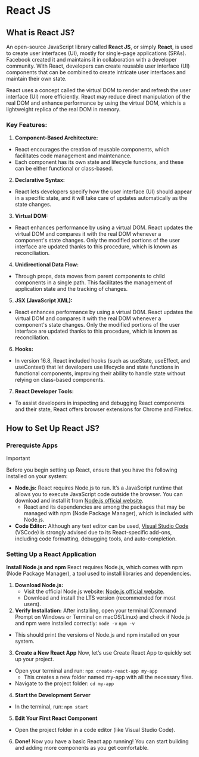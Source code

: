# React JS  

## What is React JS? 
An open-source JavaScript library called **React JS**, or simply **React**, is used to create user interfaces (UI), mostly for single-page applications (SPAs). Facebook created it and maintains it in collaboration with a developer community. With React, developers can create reusable user interface (UI) components that can be combined to create intricate user interfaces and maintain their own state.

React uses a concept called the virtual DOM to render and refresh the user interface (UI) more efficiently. React may reduce direct manipulation of the real DOM and enhance performance by using the virtual DOM, which is a lightweight replica of the real DOM in memory.

### Key Features: 
1. **Component-Based Architecture:** 
- React encourages the creation of reusable components, which facilitates code management and maintenance.
- Each component has its own state and lifecycle functions, and these can be either functional or class-based.
2. **Declarative Syntax:** 
- React lets developers specify how the user interface (UI) should appear in a specific state, and it will take care of updates automatically as the state changes.
3. **Virtual DOM:**
- React enhances performance by using a virtual DOM. React updates the virtual DOM and compares it with the real DOM whenever a component's state changes. Only the modified portions of the user interface are updated thanks to this procedure, which is known as reconciliation.
4. **Unidirectional Data Flow:**
- Through props, data moves from parent components to child components in a single path. This facilitates the management of application state and the tracking of changes.
5. **JSX (JavaScript XML):**
- React enhances performance by using a virtual DOM. React updates the virtual DOM and compares it with the real DOM whenever a component's state changes. Only the modified portions of the user interface are updated thanks to this procedure, which is known as reconciliation.
6. **Hooks:**
- In version 16.8, React included hooks (such as useState, useEffect, and useContext) that let developers use lifecycle and state functions in functional components, improving their ability to handle state without relying on class-based components.
7. **React Developer Tools:**
- To assist developers in inspecting and debugging React components and their state, React offers browser extensions for Chrome and Firefox.

## How to Set Up React JS?

### Prerequiste Apps
> [!IMPORTANT]
> Before you begin setting up React, ensure that you have the following installed on your system:
- **Node.js:** React requires Node.js to run. It’s a JavaScript runtime that allows you to execute JavaScript code outside the browser. You can download and install it from [Node.js official website](https://nodejs.org/en).
  - React and its dependencies are among the packages that may be managed with npm (Node Package Manager), which is included with Node.js.
- **Code Editor:** Although any text editor can be used, [Visual Studio Code](https://code.visualstudio.com/) (VSCode) is strongly advised due to its React-specific add-ons, including code formatting, debugging tools, and auto-completion.
###  Setting Up a React Application
**Install Node.js and npm**
React requires Node.js, which comes with npm (Node Package Manager), a tool used to install libraries and dependencies.
1. **Download Node.js:** 
    - Visit the official Node.js website: [Node.js official website](https://nodejs.org/en).
    - Download and install the LTS version (recommended for most users).
2. **Verify Installation:** After installing, open your terminal (Command Prompt on Windows or Terminal on macOS/Linux) and check if Node.js and npm were installed correctly: 
`node -v`
`npm -v`
 
- This should print the versions of Node.js and npm installed on your system.
3. **Create a New React App**
Now, let’s use Create React App to quickly set up your project.
- Open your terminal and run:
```npx create-react-app my-app```
  - This creates a new folder named my-app with all the necessary files.
- Navigate to the project folder:
```cd my-app``` 
4. **Start the Development Server**
- In the terminal, run:
```npm start```
5. **Edit Your First React Component**
- Open the project folder in a code editor (like Visual Studio Code).
6. **Done!**
Now you have a basic React app running! You can start building and adding more components as you get comfortable.


 
